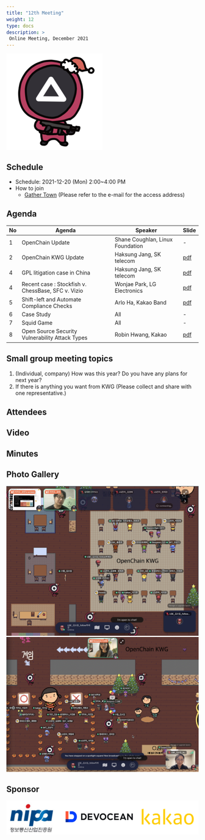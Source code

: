 ```yaml
---
title: "12th Meeting"
weight: 12
type: docs
description: >
 Online Meeting, December 2021
---
```

<div ><span class="image fit">
  <img src="christmas_game.png" width="50%">
</span></div>

## Schedule

* Schedule: 2021-12-20 (Mon) 2:00~4:00 PM
* How to join
  - [Gather Town](https://www.gather.town/) (Please refer to the e-mail for the access address)


## Agenda
| No | Agenda           | Speaker | Slide |
|----|-----------------|------|------|
| 1  | OpenChain Update  | 	Shane Coughlan, Linux Foundation | - |
| 2  | OpenChain KWG Update | Haksung Jang, SK telecom | [pdf](./OpenChain_Korea_update_20211220.pdf) |
| 4  | GPL litigation case in China | Haksung Jang, SK telecom | [pdf](./virtualapp_case_20211220.pdf) | 
| 4  | Recent case : Stockfish v. ChessBase, SFC v. Vizio | Wonjae Park, LG Electronics | [pdf](./stockfish_n_sfc_case_211220.pdf) | 
| 5  | Shift-left and Automate Compliance Checks | Arlo Ha, Kakao Band | [pdf](./Shift-Left_and_Automate_Compliance_Checks.pdf) | 
| 6  | Case Study | All | - |
| 7  | Squid Game | All | - |
| 8  | Open Source Security Vulnerability Attack Types | Robin Hwang, Kakao | [pdf](./OpenSourceVulnerability_20211220.pdf) |

## Small group meeting topics
1. (Individual, company) How was this year? Do you have any plans for next year?
2. If there is anything you want from KWG (Please collect and share with one representative.)

## Attendees


## Video


## Minutes


## Photo Gallery
![photo](2021-12_1.png)
![photo](2021-12_2.png)

## Sponsor
![](./sponsor.png)

